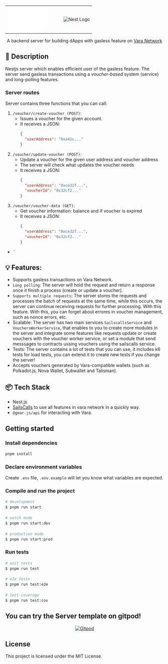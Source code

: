 <!-- <div align="center">
  <a href="https://vara.network/" target="blank"><img src="https://raw.githubusercontent.com/Vara-Lab/Assets/refs/heads/main/logos/vara-logo-white.png" width="120" alt="Nest Logo" /></a>
  <img src="https://nestjs.com/img/logo-small.svg" width="120" alt="Nest Logo" />
</div> -->

<table align="center">
  <tr>
    <td>
      <a href="https://vara.network/" target="_blank">
        <img src="https://raw.githubusercontent.com/Vara-Lab/Assets/refs/heads/main/logos/vara-logo-white.png" width="120" alt="Vara Logo">
      </a>
    </td>
    <td style="width:30px;"></td>
    <td>
      <img src="https://nestjs.com/img/logo-small.svg" width="120" alt="Nest Logo">
    </td>
  </tr>
</table>

<p align="center">A backend server for building dApps with gasless feature on <a href="http://nodejs.org" target="_blank">Vara Network</a></p>

## 📝 Description

Nestjs server which enables efficient user of the gasless feature. The server send gasless transactions using a *voucher-based* system (service) and long-polling features.

### Server routes

Server contains three functions that you can call:

1.  `/voucher/create-voucher (POST)`: 
    - Issues a voucher for the given account.
    - It receives a JSON:
      ```json
      {
        "userAddress": "0xa42c..."
      }
      ```
2. `/voucher/update-voucher (POST)`:
    - Update a voucher for the given user address and voucher address
    - The server will check what updates the voucher needs
    - It receives a JSON:
      ```json
      {
        "userAddress": "0xce32f...",
        "voucherId": "0x32cf2..."
      }
      ```
3. `/voucher/voucher-data (GET)`:
    - Get voucher information: balance and if voucher is expired
    - It receives a JSON:
      ```json
      {
        "userAddress": "0xce32f...",
        "voucherId": "0x32cf2..."
      }
      ```
- ``

## 💡 Features:

- Supports gasless transactions on Vara Network.
- `Long polling`: The server will hold the request and return a response once it finish a process (create or update a voucher). 
- `Supports multiple requests`: The server stores the requests and processes the batch of requests at the same time, while this occurs, the server can continue receiving requests for further processing. With this feature. With this, you can forget about errores in voucher management, such as nonce errors, etc. 
- Scalable: The server has two main services `SailscallsService` and `VouchersWorkerService`, that enables to you to create more modules in the server and integrate some features like requests update or create vouchers with the voucher worker service, or set a module that send messsages to contracts ussing vouchers using the sailscalls service.
- Tests: The server contains a lot of tests that you can use, it includes k6 tests for load tests, you can extend it to create new tests if you change the server!
- Accepts vouchers generated by Vara-compatible wallets (such as Polkadot.js, Nova Wallet, Subwallet and Talisman).

## 📦 Tech Stack

- Nest.js
- [SailsCalls](https://github.com/Vara-Lab/SailsCalls) to use all features in vara network in a quickly way.
- `@gear-js/api` for interacting with Vara.

## Getting started

### Install dependencies

```bash
pnpm install
```

### Declare environment variables

Create `.env` file, `.env.example` will let you know what variables are expected.

### Compile and run the project

```bash
# development
$ pnpm run start

# watch mode
$ pnpm run start:dev

# production mode
$ pnpm run start:prod
```

### Run tests

```bash
# unit tests
$ pnpm run test

# e2e tests
$ pnpm run test:e2e

# test coverage
$ pnpm run test:cov
```

##  You can try the Server template on gitpod!

<p align="center">
  <a href="https://gitpod.io/#https://github.com/Vara-Lab/Vara-Gasless-Server.git" target="_blank">
    <img src="https://gitpod.io/button/open-in-gitpod.svg" width="240" alt="Gitpod">
  </a>
</p>


## License

This project is licensed under the MIT License.